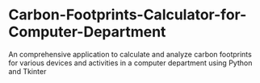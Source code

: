 # Carbon-Footprints-Calculator-for-Computer-Department
An comprehensive application to calculate and analyze carbon footprints for various devices and activities in a computer department using Python and Tkinter
